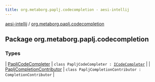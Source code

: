 ```yaml
---
title: org.metaborg.paplj.codecompletion - aesi-intellij
---
```


[aesi-intellij](../index.html) / [org.metaborg.paplj.codecompletion](.)

## Package org.metaborg.paplj.codecompletion

### Types

| [PapljCodeCompleter](-paplj-code-completer/index.html) | `class PapljCodeCompleter : `[`ICodeCompleter`](https://virtlink.com/aesi/aesi-java/com.virtlink.editorservices.codecompletion/-i-code-completer/index.html) |
| [PapljCompletionContributor](-paplj-completion-contributor/index.html) | `class PapljCompletionContributor : CompletionContributor` |

